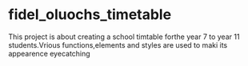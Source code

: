 # fidel_oluochs_timetable
This project is about creating a school timtable forthe year 7 to year 11 students.Vrious functions,elements and styles are used to maki its appearence eyecatching
